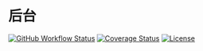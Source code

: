 # 后台

[![GitHub Workflow Status](https://img.shields.io/github/workflow/status/miaoxing/admin/Build?style=flat-square)](https://github.com/miaoxing/admin/actions)
[![Coverage Status](https://img.shields.io/coveralls/miaoxing/admin.svg?style=flat-square)](https://coveralls.io/r/miaoxing/admin?branch=master)
[![License](http://img.shields.io/badge/license-MIT-brightgreen.svg?style=flat-square)](http://www.opensource.org/licenses/MIT)
